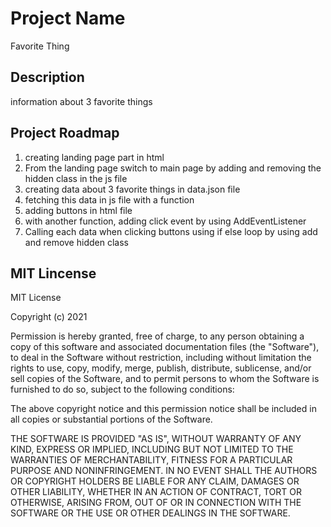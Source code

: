 # Project Name
Favorite Thing
 
## Description
information about 3 favorite things

## Project Roadmap

1. creating landing page part in html
2. From the landing page switch to main page by adding and removing the hidden class in the js file
3. creating data about 3 favorite things in data.json file
4. fetching this data in js file with a function
5. adding buttons in html file
6. with another function, adding click event by using AddEventListener
7. Calling each data when clicking buttons using if else loop by using add and remove hidden class
 
## MIT Lincense
MIT License

Copyright (c) 2021 

Permission is hereby granted, free of charge, to any person obtaining a copy
of this software and associated documentation files (the "Software"), to deal
in the Software without restriction, including without limitation the rights
to use, copy, modify, merge, publish, distribute, sublicense, and/or sell
copies of the Software, and to permit persons to whom the Software is
furnished to do so, subject to the following conditions:

The above copyright notice and this permission notice shall be included in all
copies or substantial portions of the Software.

THE SOFTWARE IS PROVIDED "AS IS", WITHOUT WARRANTY OF ANY KIND, EXPRESS OR
IMPLIED, INCLUDING BUT NOT LIMITED TO THE WARRANTIES OF MERCHANTABILITY,
FITNESS FOR A PARTICULAR PURPOSE AND NONINFRINGEMENT. IN NO EVENT SHALL THE
AUTHORS OR COPYRIGHT HOLDERS BE LIABLE FOR ANY CLAIM, DAMAGES OR OTHER
LIABILITY, WHETHER IN AN ACTION OF CONTRACT, TORT OR OTHERWISE, ARISING FROM,
OUT OF OR IN CONNECTION WITH THE SOFTWARE OR THE USE OR OTHER DEALINGS IN THE
SOFTWARE.
